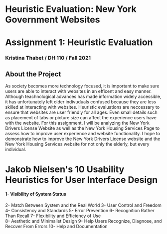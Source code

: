 # Heuristic Evaluation: New York Government Websites
# Assignment 1: Heuristic Evaluation
### Kristina Thabet / DH 110 / Fall 2021
## About the Project 
As society becomes more technology focused, it is important to make sure users are able to interact with websites in an efficent and easy manner. Although teachnological advances has made information widely accessible, it has unfortunately left older indivuduals confused because they are less skilled at interacting with websites. Heuristic evaluations are neccessary to ensure that websites are user friendly for all ages. Even small details such as placement of tabs or picture size can affect the experience users have with the website. For this assignment, I will be analyzing the New York Drivers License Website as well as the New York Housing Services Page to assess how to improve user experience and website functionality. I hope to demonstrate how to improve the New York Drivers License website and the New York Housing Services website for not only the elderly, but every individual.  

# Jakob Nielsen's 10 Usability Heuristics for User Interface Design
#### 1- Visibility of System Status
2- Match Between System and the Real World
3- User Control and Freedom
4- Consistency and Standards
5- Error Prevention
6- Recognition Rather Than Recall
7- Flexibility and Efficiency of Use	
8- Aesthetic and Minimalist Design
9- Help Users Recognize, Diagnose, and Recover From Errors
10- Help and Documentation 


